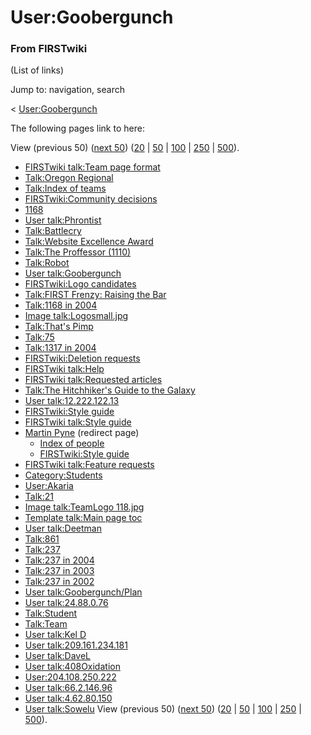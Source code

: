 # User:Goobergunch

### From FIRSTwiki

(List of links)

Jump to: navigation, search

&lt; [User:Goobergunch](/index.php?title=User:Goobergunch&redirect=no
"User:Goobergunch" )  

The following pages link to here:

View (previous 50) ([next
50](/index.php?title=Special:Whatlinkshere/User:Goobergunch&limit=50&from=3087
"Special:Whatlinkshere/User:Goobergunch" ))
([20](/index.php?title=Special:Whatlinkshere/User:Goobergunch&limit=20&from=0
"Special:Whatlinkshere/User:Goobergunch" ) |
[50](/index.php?title=Special:Whatlinkshere/User:Goobergunch&limit=50&from=0
"Special:Whatlinkshere/User:Goobergunch" ) |
[100](/index.php?title=Special:Whatlinkshere/User:Goobergunch&limit=100&from=0
"Special:Whatlinkshere/User:Goobergunch" ) |
[250](/index.php?title=Special:Whatlinkshere/User:Goobergunch&limit=250&from=0
"Special:Whatlinkshere/User:Goobergunch" ) |
[500](/index.php?title=Special:Whatlinkshere/User:Goobergunch&limit=500&from=0
"Special:Whatlinkshere/User:Goobergunch" )).

  * [FIRSTwiki talk:Team page format](/index.php/FIRSTwiki_talk:Team_page_format "FIRSTwiki talk:Team page format" )
  * [Talk:Oregon Regional](/index.php/Talk:Oregon_Regional "Talk:Oregon Regional" )
  * [Talk:Index of teams](/index.php/Talk:Index_of_teams "Talk:Index of teams" )
  * [FIRSTwiki:Community decisions](/index.php/FIRSTwiki:Community_decisions "FIRSTwiki:Community decisions" )
  * [1168](/index.php/1168 "1168" )
  * [User talk:Phrontist](/index.php/User_talk:Phrontist "User talk:Phrontist" )
  * [Talk:Battlecry](/index.php/Talk:Battlecry "Talk:Battlecry" )
  * [Talk:Website Excellence Award](/index.php/Talk:Website_Excellence_Award "Talk:Website Excellence Award" )
  * [Talk:The Proffessor (1110)](/index.php/Talk:The_Proffessor_%281110%29 "Talk:The Proffessor \(1110\)" )
  * [Talk:Robot](/index.php/Talk:Robot "Talk:Robot" )
  * [User talk:Goobergunch](/index.php/User_talk:Goobergunch "User talk:Goobergunch" )
  * [FIRSTwiki:Logo candidates](/index.php/FIRSTwiki:Logo_candidates "FIRSTwiki:Logo candidates" )
  * [Talk:FIRST Frenzy: Raising the Bar](/index.php/Talk:FIRST_Frenzy:_Raising_the_Bar "Talk:FIRST Frenzy: Raising the Bar" )
  * [Talk:1168 in 2004](/index.php/Talk:1168_in_2004 "Talk:1168 in 2004" )
  * [Image talk:Logosmall.jpg](/index.php/Image_talk:Logosmall.jpg "Image talk:Logosmall.jpg" )
  * [Talk:That's Pimp](/index.php/Talk:That%27s_Pimp "Talk:That's Pimp" )
  * [Talk:75](/index.php/Talk:75 "Talk:75" )
  * [Talk:1317 in 2004](/index.php/Talk:1317_in_2004 "Talk:1317 in 2004" )
  * [FIRSTwiki:Deletion requests](/index.php/FIRSTwiki:Deletion_requests "FIRSTwiki:Deletion requests" )
  * [FIRSTwiki talk:Help](/index.php/FIRSTwiki_talk:Help "FIRSTwiki talk:Help" )
  * [FIRSTwiki talk:Requested articles](/index.php/FIRSTwiki_talk:Requested_articles "FIRSTwiki talk:Requested articles" )
  * [Talk:The Hitchhiker's Guide to the Galaxy](/index.php/Talk:The_Hitchhiker%27s_Guide_to_the_Galaxy "Talk:The Hitchhiker's Guide to the Galaxy" )
  * [User talk:12.222.122.13](/index.php/User_talk:12.222.122.13 "User talk:12.222.122.13" )
  * [FIRSTwiki:Style guide](/index.php/FIRSTwiki:Style_guide "FIRSTwiki:Style guide" )
  * [FIRSTwiki talk:Style guide](/index.php/FIRSTwiki_talk:Style_guide "FIRSTwiki talk:Style guide" )
  * [Martin Pyne](/index.php?title=Martin_Pyne&redirect=no "Martin Pyne" ) (redirect page) 
    * [Index of people](/index.php/Index_of_people "Index of people" )
    * [FIRSTwiki:Style guide](/index.php/FIRSTwiki:Style_guide "FIRSTwiki:Style guide" )
  * [FIRSTwiki talk:Feature requests](/index.php/FIRSTwiki_talk:Feature_requests "FIRSTwiki talk:Feature requests" )
  * [Category:Students](/index.php/Category:Students "Category:Students" )
  * [User:Akaria](/index.php/User:Akaria "User:Akaria" )
  * [Talk:21](/index.php/Talk:21 "Talk:21" )
  * [Image talk:TeamLogo 118.jpg](/index.php/Image_talk:TeamLogo_118.jpg "Image talk:TeamLogo 118.jpg" )
  * [Template talk:Main page toc](/index.php/Template_talk:Main_page_toc "Template talk:Main page toc" )
  * [User talk:Deetman](/index.php/User_talk:Deetman "User talk:Deetman" )
  * [Talk:861](/index.php/Talk:861 "Talk:861" )
  * [Talk:237](/index.php/Talk:237 "Talk:237" )
  * [Talk:237 in 2004](/index.php/Talk:237_in_2004 "Talk:237 in 2004" )
  * [Talk:237 in 2003](/index.php/Talk:237_in_2003 "Talk:237 in 2003" )
  * [Talk:237 in 2002](/index.php/Talk:237_in_2002 "Talk:237 in 2002" )
  * [User talk:Goobergunch/Plan](/index.php/User_talk:Goobergunch/Plan "User talk:Goobergunch/Plan" )
  * [User talk:24.88.0.76](/index.php/User_talk:24.88.0.76 "User talk:24.88.0.76" )
  * [Talk:Student](/index.php/Talk:Student "Talk:Student" )
  * [Talk:Team](/index.php/Talk:Team "Talk:Team" )
  * [User talk:Kel D](/index.php/User_talk:Kel_D "User talk:Kel D" )
  * [User talk:209.161.234.181](/index.php/User_talk:209.161.234.181 "User talk:209.161.234.181" )
  * [User talk:DaveL](/index.php/User_talk:DaveL "User talk:DaveL" )
  * [User talk:408Oxidation](/index.php/User_talk:408Oxidation "User talk:408Oxidation" )
  * [User:204.108.250.222](/index.php/User:204.108.250.222 "User:204.108.250.222" )
  * [User talk:66.2.146.96](/index.php/User_talk:66.2.146.96 "User talk:66.2.146.96" )
  * [User talk:4.62.80.150](/index.php/User_talk:4.62.80.150 "User talk:4.62.80.150" )
  * [User talk:Sowelu](/index.php/User_talk:Sowelu "User talk:Sowelu" )
View (previous 50) ([next
50](/index.php?title=Special:Whatlinkshere/User:Goobergunch&limit=50&from=3087
"Special:Whatlinkshere/User:Goobergunch" ))
([20](/index.php?title=Special:Whatlinkshere/User:Goobergunch&limit=20&from=0
"Special:Whatlinkshere/User:Goobergunch" ) |
[50](/index.php?title=Special:Whatlinkshere/User:Goobergunch&limit=50&from=0
"Special:Whatlinkshere/User:Goobergunch" ) |
[100](/index.php?title=Special:Whatlinkshere/User:Goobergunch&limit=100&from=0
"Special:Whatlinkshere/User:Goobergunch" ) |
[250](/index.php?title=Special:Whatlinkshere/User:Goobergunch&limit=250&from=0
"Special:Whatlinkshere/User:Goobergunch" ) |
[500](/index.php?title=Special:Whatlinkshere/User:Goobergunch&limit=500&from=0
"Special:Whatlinkshere/User:Goobergunch" )).


